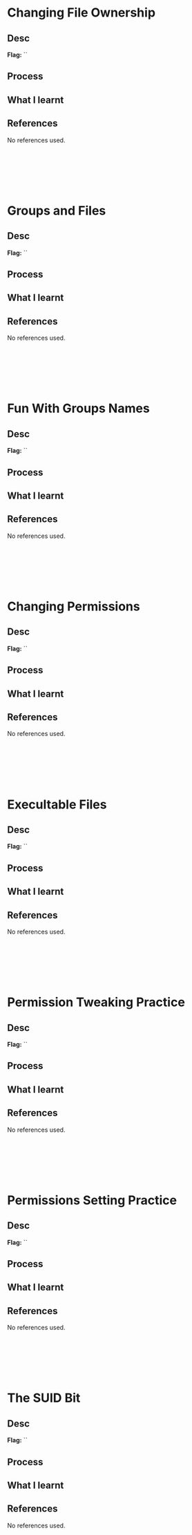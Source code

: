 # Changing File Ownership 

## Desc

**Flag:** ``

## Process


## What I learnt


## References
No references used.



<br><br><br><br><br>



# Groups and Files 

## Desc

**Flag:** ``

## Process


## What I learnt


## References
No references used.



<br><br><br><br><br>



# Fun With Groups Names 

## Desc

**Flag:** ``

## Process


## What I learnt


## References
No references used.



<br><br><br><br><br>



# Changing Permissions 

## Desc

**Flag:** ``

## Process


## What I learnt


## References
No references used.



<br><br><br><br><br>



# Execultable Files 

## Desc

**Flag:** ``

## Process


## What I learnt


## References
No references used.



<br><br><br><br><br>


# Permission Tweaking Practice 

## Desc

**Flag:** ``

## Process


## What I learnt


## References
No references used.



<br><br><br><br><br>



# Permissions Setting Practice 

## Desc

**Flag:** ``

## Process


## What I learnt


## References
No references used.



<br><br><br><br><br>



# The SUID Bit 

## Desc

**Flag:** ``

## Process


## What I learnt


## References
No references used.
